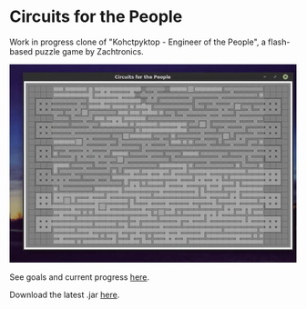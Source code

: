 # Circuits for the People
Work in progress clone of "Kohctpyktop - Engineer of the People", a flash-based puzzle game by Zachtronics.

![Alt Text](images/17-01-31.gif)

See goals and current progress [here](ToDo.md).

Download the latest .jar [here](Releases.md).
